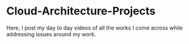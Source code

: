 # Cloud-Architecture-Projects
Here, I post my day to day videos of all the works I come across while addressing issues around my work.
